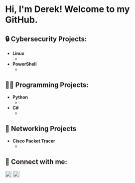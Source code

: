 <h1>Hi, I'm Derek! Welcome to my GitHub.</h1>

<h2>🔒 Cybersecurity Projects:</h2>

- <b>Linux</b>
  - [](https://github.com/joshmadakor1/Algorithms-Practice)
- <b>PowerShell</b>
  - [](https://github.com/joshmadakor1/Sentinel-Lab)
 
<h2>👨‍💻 Programming Projects:</h2>

- <b>Python</b>
  - [](https://github.com/joshmadakor1/Package-Delivery-Pathfinding-Algorithm)
- <b>C#</b>
  - [](https://github.com/joshmadakor1/EncrypterPOC)


<h2>📡 Networking Projects</h2>

- <b>Cisco Packet Tracer</b>
  - [](https://github.com/joshmadakor1/Package-Delivery-Pathfinding-Algorithm)



<h2> 🤳 Connect with me:</h2>

<!--[<img align="left" alt="JoshMadakor | YouTube" width="22px" src="https://cdn.jsdelivr.net/npm/simple-icons@v3/icons/youtube.svg" />][youtube]
[<img align="left" alt="JoshMadakor | Twitter" width="22px" src="https://cdn.jsdelivr.net/npm/simple-icons@v3/icons/twitter.svg" />][twitter]-->
[<img align="left" alt="JoshMadakor | LinkedIn" width="22px" src="https://cdn.jsdelivr.net/npm/simple-icons@v3/icons/linkedin.svg" />][linkedin]
[<img align="left" alt="JoshMadakor | Instagram" width="22px" src="https://cdn.jsdelivr.net/npm/simple-icons@v3/icons/instagram.svg" />][instagram]

[twitter]: https://twitter.com/joshmadakor
[youtube]: https://www.youtube.com/c/joshmadakor
[instagram]: https://www.instagram.com/joshmadakor/
[linkedin]: https://linkedin.com/in/degarci8

<!--
**joshmadakor1/joshmadakor1** is a ✨ _special_ ✨ repository because its `README.md` (this file) appears on your GitHub profile.
